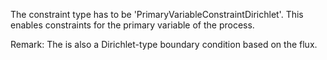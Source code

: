 The constraint type has to be 'PrimaryVariableConstraintDirichlet'. This enables
constraints for the primary variable of the process.

Remark: The is also a Dirichlet-type boundary condition based on the flux.
